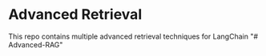 # Advanced Retrieval

This repo contains multiple advanced retrieval techniques for LangChain
"# Advanced-RAG" 

